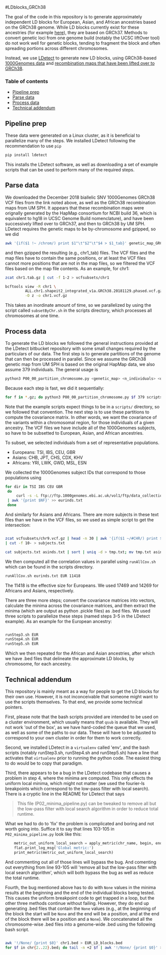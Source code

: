 #LDblocks_GRCh38 <a name="top"/>

The goal of the code in this repository is to generate approximately
independent LD blocks for European, Asian, and African ancestries
based on the GRCh38 genome. While LD blocks currently exist for these
ancestries (for example [here](https://github.com/bogdanlab/RHOGE)),
they are based on GRCh37. Methods to convert genetic loci from one
genome build (notably the UCSC liftOver tool) do not work well for
genetic blocks, tending to fragment the block and often spreading
portions across different chromosomes.

Instead, we use
[LDetect](https://bitbucket.org/nygcresearch/ldetect/src/master/) to
generate new LD blocks, using GRCh38-based [1000Genomes
data](ftp://ftp.1000genomes.ebi.ac.uk/vol1/ftp/data_collections/1000_genomes_project/release/20181203_biallelic_SNV/)
and [recombination maps that have been lifted over to
GRCh38](http://csg.sph.umich.edu/locuszoom/download/recomb-hg38.tar.gz).


### Table of contents
+ [Pipeline prep](#pipelineprep)
+ [Parse data](#parseit)
+ [Process data](#processit)
+ [Technical addendum](#ughbro)

## Pipeline prep <a name="pipelineprep"/>

These data were generated on a Linux cluster, as it is beneficial to
parallelize many of the steps. We installed LDetect following the
recommendation to use `pip`

```sh
pip install ldetect
```
This installs the LDetect software, as well as downloading a set of
example scripts that can be used to perform many of the required
steps. 


## Parse data <a name="parseit"/>

We downloaded the December 2018 biallelic SNV 1000Genomes GRCh38 VCF
files from the link noted above, as well as the GRCh38 recombination
maps from UM SPH. It appears that these recombination maps were
orignally generated by the HapMap consortium for NCBI build 36, which
is equivalent to hg18 in UCSC Genome Build nomenclature), and have
been successively lifted over to GRCh37, and then to GRCh38 by UM
SPH. LDetect requires the genetic maps to be by-chromosome and
gzipped, so we did

```sh
awk '{if($1 !~ /chrom/) print $1"\t"$2"\t"$4 > $1_tab}' genetic_map_GRCh38_merged.tab
```
and then gzipped the resulting (e.g., chr1_tab) files. The VCF files
and the map files have to contain the same positions, or at least the
VCF files cannot more positions that are not in the map files, so we
filtered the VCF files based on the map file contents. As an example,
for chr1:

```sh
zcat chr1.tab.gz | cut -f 1-2 > vcfsubsets/chr1

bcftools view -R chr1 \
		 ALL.chr1.shapeit2_integrated_v1a.GRCh38.20181129.phased.vcf.gz \
		 -O z -o chr1.vcf.gz
```

This takes an inordinate amount of time, so we parallelized by using
the script called `subsetByChr.sh` in the scripts directory, which
processes all chromosomes at one time.


## Process data <a name="processit"/>

To generate the LD blocks we followed the general instructions
provided at the LDetect bitbucket repository with some small changes
required by the particulars of our data. The first step is to generate
partitions of the genome that can then be processed in parallel. Since
we assume the GRCh38 genetic map from UM SPH is based on the original
HapMap data, we also assume 379 individuals. The general usage is

```sh
python3 P00_00_partition_chromosome.py <genetic_map> <n_individuals> <output_file>
```

Because each step is fast, we did it sequentially:

```sh
for f in *.gz; do python3 P00_00_partition_chromosome.py $f 379 scripts/${f/.tab.gz/}_partitions; done
```
Note that the example scripts expect things to be in a `scripts/`
directory, so we followed that convention. The next step is to use
these partitions to compute the covariance matrix. In other words, we
want the covariance of the variants within a chromosomal region, for
those individuals of a given ancestry. The VCF files we have include
all of the 1000Genomes subjects, so have to be subsetted to European,
Asian, and African ancestries.

To subset, we selected individuals from a set of representative
populations. 

+ Europeans: TSI, IBS, CEU, GBR
+ Asians: CHB, JPT, CHS, CDX, KHV
+ Africans: YRI, LWK, GWD, MSL, ESN

We collected the 1000Genomes subject IDs that correspond to those
populations using

```sh
for dir in TSI IBS CEU GBR 
 do
     curl -s -L ftp://ftp.1000genomes.ebi.ac.uk/vol1/ftp/data_collections/1000_genomes_project/data/"$dir"/ \
 | awk '{print $NF}' >> eurinds.txt
 done
```
And similarly for Asians and Africans. There are more subjects in
these text files than we have in the VCF files, so we used as simple
script to get the intersection:

```sh

zcat vcfsubsets/chr9.vcf.gz | head -n 30 | awk '{if($1 ~/#CHR/) print $0}' \
| cut -f 10- > subjects.txt

cat subjects.txt asinds.txt | sort | uniq -d > tmp.txt; mv tmp.txt asinds.txt

```
We then computed all the correlation values in parallel using
`runAllCov.sh` which can be found in the scripts directory.

```sh
runAllCov.sh eurinds.txt EUR 11418
```
The 11418 is the effective size for Europeans. We used 17469 and 14269
for Africans and Asians, respectively.

There are three more steps; convert the covariance matrices into
vectors, calculate the minima across the covariance matrices, and then
extract the minima (which are output as python .pickle files) as .bed
files. We used three scripts to parallelize these steps (named steps
3-5 in the LDetect example). As an example for the European ancestry:

```sh

runStep3.sh EUR
runStep4.sh EUR
runStep5.sh EUR

``` 

Which we then repeated for the African and Asian ancestries, after
which we have .bed files that delineate the approximate LD blocks,
by chromosome, for each ancestry.


## Technical addendum <a name=ughbro/>

This repository is mainly meant as a way for people to get the LD
blocks for their own use. However, it is not inconceivable that
someone might want to use the scripts themselves. To that end, we
provide some technical pointers. 

First, please note that the bash scripts provided are intended to be
used on a cluster environment, which usually means that `qsub` is
available. They will not work 'out of the box', as we have hard-coded
the queue that we used, as well as some of the paths to our
data. These will have to be adjusted to correspond to your own cluster
in order for them to work correctly.

Second, we installed LDetect in a `virtualenv` called 'env', and the
bash scripts (notably runStep3.sh, runStep4.sh and runStep5.sh) have a
line that activates that `virtualenv` prior to running the python
code. The easiest thing to do would be to copy that paradigm.

Third, there appears to be a bug in the LDetect codebase that causes
a problem in step 4, where the minima are computed. This only effects
the uniform local minima, which might not matter (we used the
fourier-ls breakpoints which correspond to the low-pass filter with
local search). There is a cryptic line in the README for LDetect that
says

> This file (P02_minima_pipeline.py) can be tweaked to remove all but
> the low-pass filter with local search algorithm in order to reduce
> total runtime.

What we had to do to 'fix' the problem is complicated and boring and
not worth going into. Suffice it to say that lines 103-105 in
`P02_minima_pipeline.py` look like this:

```python
    metric_out_uniform_local_search = apply_metric(chr_name, begin, end, config, breakpoint_loci_uniform_local_search['loci'])
    flat.print_log_msg('Global metric:')
    print_metric(metric_out_uniform_local_search)
```
And commenting out all of those lines will bypass the bug. And
comenting out everything from line 93-105 will 'remove all but the
low-pass filter with local search algorithm', which will both bypass
the bug as well as reduce the total runtime.

Fourth, the bug mentioned above has to do with `None` values in the
minima results at the beginning and the end of the individual blocks
being tested. This causes the uniform breakpoint code to get trapped
in a loop, but the other three methods continue without
failing. However, they do end up generating .bed files that contain
the `None` values (e.g., at the beginning of the block the start will
be `None` and the end will be a position, and at the end of the block
there will be a position and a `None`). We concatenated all the
chromosome-wise .bed files into a genome-wide .bed using the following
bash script.

```sh

awk '!/None/ {print $0}' chr1.bed > EUR_LD_blocks.bed
for $f in chr{2..22}.bed; do tail -n +2 $f | awk '!/None/ {print $0}' >> EUR_LD_blocks.bed; done

```
							 

